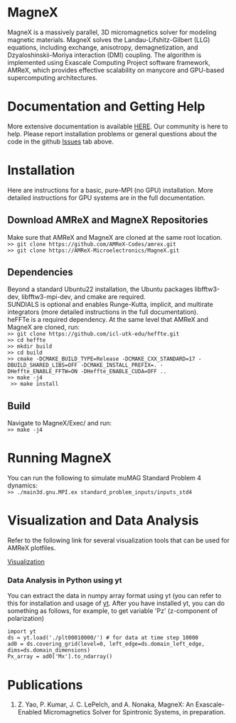 # MagneX
MagneX is a massively parallel, 3D micromagnetics solver for modeling magnetic materials.
MagneX solves the Landau-Lifshitz-Gilbert (LLG) equations, including exchange, anisotropy, demagnetization, and Dzyaloshinskii-Moriya interaction (DMI) coupling.
The algorithm is implemented using Exascale Computing Project software framework, AMReX, which provides effective scalability on manycore and GPU-based supercomputing architectures.
# Documentation and Getting Help
More extensive documentation is available [HERE](https://amrex-microelectronics.github.io).
Our community is here to help. Please report installation problems or general questions about the code in the github [Issues](https://github.com/AMReX-Microelectronics/MagneX/issues) tab above.
# Installation
Here are instructions for a basic, pure-MPI (no GPU) installation.  More detailed instructions for GPU systems are in the full documentation.
## Download AMReX and MagneX Repositories
Make sure that AMReX and MagneX are cloned at the same root location. \
``` >> git clone https://github.com/AMReX-Codes/amrex.git ``` \
``` >> git clone https://AMReX-Microelectronics/MagneX.git ```
## Dependencies
Beyond a standard Ubuntu22 installation, the Ubuntu packages libfftw3-dev, libfftw3-mpi-dev, and cmake are required.\
SUNDIALS is optional and enables Runge-Kutta, implicit, and multirate integrators (more detailed instructions in the full documentation).\
heFFTe is a required dependency.  At the same level that AMReX and MagneX are cloned, run: \
``` >> git clone https://github.com/icl-utk-edu/heffte.git ```\
``` >> cd heffte ```\
``` >> mkdir build ```\
``` >> cd build ```\
``` >> cmake -DCMAKE_BUILD_TYPE=Release -DCMAKE_CXX_STANDARD=17 -DBUILD_SHARED_LIBS=OFF -DCMAKE_INSTALL_PREFIX=. -DHeffte_ENABLE_FFTW=ON -DHeffte_ENABLE_CUDA=OFF .. ```\
``` >> make -j4 ```\
``` >> make install```
## Build
 Navigate to MagneX/Exec/ and run:\
```>> make -j4```

# Running MagneX
You can run the following to simulate muMAG Standard Problem 4 dynamics:\
```>> ./main3d.gnu.MPI.ex standard_problem_inputs/inputs_std4```
# Visualization and Data Analysis
Refer to the following link for several visualization tools that can be used for AMReX plotfiles. 

[Visualization](https://amrex-codes.github.io/amrex/docs_html/Visualization_Chapter.html)

### Data Analysis in Python using yt 
You can extract the data in numpy array format using yt (you can refer to this for installation and usage of [yt](https://yt-project.org/). After you have installed yt, you can do something as follows, for example, to get variable 'Pz' (z-component of polarization)
```
import yt
ds = yt.load('./plt00010000/') # for data at time step 10000
ad0 = ds.covering_grid(level=0, left_edge=ds.domain_left_edge, dims=ds.domain_dimensions)
Px_array = ad0['Mx'].to_ndarray()
```
# Publications
1. Z. Yao, P. Kumar, J. C. LePelch, and A. Nonaka, MagneX: An Exascale-Enabled Micromagnetics Solver for Spintronic Systems, in preparation.
